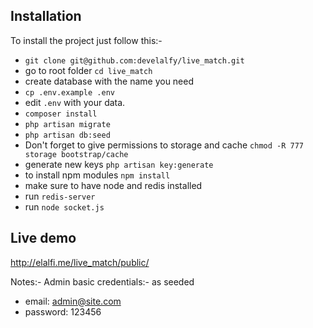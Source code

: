 ## Installation

To install the project just follow this:-

- `git clone git@github.com:develalfy/live_match.git`
- go to root folder `cd live_match`
- create database with the name you need
- `cp .env.example .env`
- edit `.env` with your data.
- `composer install`
- `php artisan migrate`
- `php artisan db:seed`
- Don't forget to give permissions to storage and cache `chmod -R 777 storage bootstrap/cache`
- generate new keys `php artisan key:generate`
- to install npm modules `npm install`
- make sure to have node and redis installed
- run `redis-server`
- run `node socket.js`

## Live demo
http://elalfi.me/live_match/public/

Notes:-
Admin basic credentials:- as seeded
- email: admin@site.com
- password: 123456